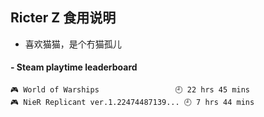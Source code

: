 ## Ricter Z 食用说明
- 喜欢猫猫，是个冇猫孤儿

<!-- steam-box start -->
#### - Steam playtime leaderboard
```text
🎮 World of Warships                 🕘 22 hrs 45 mins
🎮 NieR Replicant ver.1.22474487139... 🕘 7 hrs 44 mins
```
<!-- Powered by https://github.com/YouEclipse/steam-box . -->
<!-- steam-box end -->
